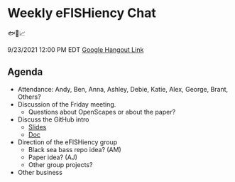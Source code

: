 # Weekly eFISHiency Chat #

🐟📡📈

9/23/2021
12:00 PM EDT
[Google Hangout Link](meet.google.com/pqv-rhba-kuo)

## Agenda ## 

- Attendance: Andy, Ben, Anna, Ashley, Debie, Katie, Alex, George, Brant, Others?
- Discussion of the Friday meeting.
  - Questions about OpenScapes or about the paper?
- Discuss the GitHub intro
  - [Slides](https://docs.google.com/presentation/d/1PzGAbEpNhT6CDPe1DCHf5-eVAjy-2R2D3VMHz7dY774/edit#slide=id.p)
  - [Doc](https://docs.google.com/document/d/16CZSVNZ4LvPiwkOthNRLIvh3NCnFlxsSv-6A3Kxl3kA/edit#)
- Direction of the eFISHiency group
  - Black sea bass repo idea? (AM)
  - Paper idea? (AJ)
  - Other group projects?
- Other business
